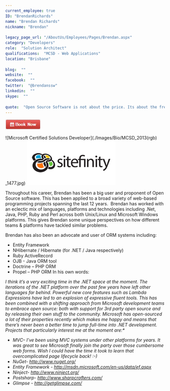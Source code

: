 ```yaml
---
current_employee: true
ID: "BrendanRichards"
name: "Brendan Richards"
nickname: "Brendan"

legacy_page_url: "/AboutUs/Employees/Pages/Brendan.aspx"
category: "Developers"
role:  "Solution Architect"
qualifications:  "MCSD - Web Applications"
location: "Brisbane"

blog:  ""
website:  ""
facebook:  ""
twitter:  "@brendanssw"
linkedin:  ""
skype:  ""

quote:  "Open Source Software is not about the price. Its about the freedom to use and improve your tools."
---
```


 [ ![BookNow.png](./Images/Bio/BookNow.png)](http://veethere.com/With/BrendanRichards) 
  
![Microsoft Certified Solutions Developer](./Images/Bio/MCSD_2013(rgb) 
_1477.jpg) ![Sitefinity](./Images/Bio/logo_sitefinity.png) 
  

   Throughout his career, Brendan has been a big user and proponent of Open Source software. This has been applied to a broad variety of web-based programming projects spanning the last 12 years.  Brendan has worked with an eclectic mix of languages, platforms and technologies including .Net, Java, PHP, Ruby and Perl across both Unix/Linux and Microsoft Windows platforms. This gives Brendan some unique perspectives on how different teams & platforms have tackled similar problems.  

   Brendan has also been an advocate and user of ORM systems including:  

*   Entity Framework 
*   NHibernate / Hibernate (for .NET / Java respectively) 
*   Ruby ActiveRecord 
*   OJB - Java ORM tool 
*   Doctrine – PHP ORM 
*   Propel – PHP ORM
   In his own words:  

<em class="ms-rteFontSize-2">I think it’s a very exciting time in the .NET space at the moment. The iterations of the .NET platform over the past few years have left other languages far behind. Powerful new core features such as Lambda Expressions have led to an explosion of expressive fluent tools. This has been combined with a shifting approach from Microsoft development teams to embrace open source: both with support for 3rd party open source and by releasing their own stuff to the community. Microsoft has open-sourced a lot of their properties recently which makes me happy and means that there’s never been a better time to jump full-time into .NET development. Projects that particularly interest me at the moment are:*  

*   MVC– I’ve been using MVC systems under other platforms for years. It was great to see Microsoft finally join the party over those cumbersome web forms. Wish I could have the time it took to learn that overcomplicated page lifecycle back! :-) 
*   NuGet- http://www.nuget.org/ 
*   Entity Framework - http://msdn.microsoft.com/en-us/data/ef.aspx 
*   Ninject- http://www.ninject.org/ 
*   Postsharp- http://www.sharpcrafters.com/ 
*   Glimpse - http://getglimpse.com/ </em>